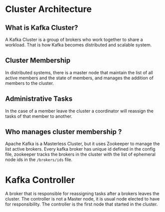 # Cluster Architecture

## What is Kafka Cluster?
A Kafka Cluster is a group of brokers who work together to share a workload.
That is how Kafka becomes distributed and scalable system.

## Cluster Membership
In distributed systems, there is a master node that maintain the list of all
active members and the state of members, and manages the addition of members
to the cluster.

## Administrative Tasks
In the case of a member leave the cluster a coordinator will reassign the tasks
of that member to another.

## Who manages cluster membership ?
Apache Kafka is a Masterless Cluster, but it uses Zookeeper to manage the list 
active brokers.
Every kafka broker has unique id defined in the config file, zookeeper tracks
the brokers in the cluster with the list of ephemeral node ids in the
`/brokers/ids` file.

# Kafka Controller
A broker that is responsible for reassigning tasks after a brokers leaves the
cluster. The controller is not a Master node, it is usual node elected to have
for responsibility.
The controller is the first node that started in the cluster.



